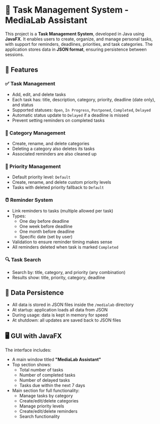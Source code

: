 # 📌 Task Management System - MediaLab Assistant

This project is a **Task Management System**, developed in Java using **JavaFX**. It enables users to create, organize, and manage personal tasks, with support for reminders, deadlines, priorities, and task categories. The application stores data in **JSON format**, ensuring persistence between sessions.

## 🎯 Features

### ✅ Task Management
- Add, edit, and delete tasks
- Each task has: title, description, category, priority, deadline (date only), and status
- Supported statuses: `Open`, `In Progress`, `Postponed`, `Completed`, `Delayed`
- Automatic status update to `Delayed` if a deadline is missed
- Prevent setting reminders on completed tasks

### 📂 Category Management
- Create, rename, and delete categories
- Deleting a category also deletes its tasks
- Associated reminders are also cleaned up

### 🔺 Priority Management
- Default priority level: `Default`
- Create, rename, and delete custom priority levels
- Tasks with deleted priority fallback to `Default`

### ⏰ Reminder System
- Link reminders to tasks (multiple allowed per task)
- Types:
  - One day before deadline
  - One week before deadline
  - One month before deadline
  - Specific date (set by user)
- Validation to ensure reminder timing makes sense
- All reminders deleted when task is marked `Completed`

### 🔍 Task Search
- Search by: title, category, and priority (any combination)
- Results show: title, priority, category, deadline

## 💾 Data Persistence

- All data is stored in JSON files inside the `/medialab` directory
- At startup: application loads all data from JSON
- During usage: data is kept in memory for speed
- At shutdown: all updates are saved back to JSON files

## 🖥️ GUI with JavaFX

The interface includes:
- A main window titled **"MediaLab Assistant"**
- Top section shows:
  - Total number of tasks
  - Number of completed tasks
  - Number of delayed tasks
  - Tasks due within the next 7 days
- Main section for full functionality:
  - Manage tasks by category
  - Create/edit/delete categories
  - Manage priority levels
  - Create/edit/delete reminders
  - Search functionality


